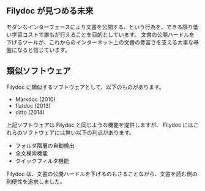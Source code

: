 <!-- keywords: future, markdoc, flatdoc, ditto, 類似, similar, folder, search, quick, filter -->
## Filydoc が見つめる未来
モダンなインターフェースにより文書を公開する、という行為を、できる限り低い学習コストで誰もが行えることを目的としています。
文書の公開ハードルを下げるツールが、これからのインターネット上の文書の豊富さを支える大事な基盤になると信じています。

## 類似ソフトウェア
Filydoc に類似するソフトウェアとして、以下のものがあります。

- Markdoc (2010)
- flatdoc (2013)
- ditto (2014)

上記ソフトウェアは Filydoc と同じような機能を提供しますが、
Filydoc にはこれらのソフトウェアには無い以下の利点があります。

- フォルダ階層の自動検出
- 全文検索機能
- クイックフィルタ機能

Filydoc は、文書の公開ハードルを下げるのもさることながら、文書を読む側の利便性を追求しました。
